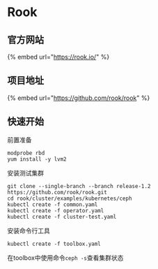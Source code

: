 # Rook

## 官方网站

{% embed url="https://rook.io/" %}

## 项目地址

{% embed url="https://github.com/rook/rook" %}

## 快速开始

前置准备

```text
modprobe rbd
yum install -y lvm2
```

安装测试集群

```text
git clone --single-branch --branch release-1.2 https://github.com/rook/rook.git
cd rook/cluster/examples/kubernetes/ceph
kubectl create -f common.yaml
kubectl create -f operator.yaml
kubectl create -f cluster-test.yaml
```

安装命令行工具

```text
kubectl create -f toolbox.yaml
```

在toolbox中使用命令`ceph -s`查看集群状态

